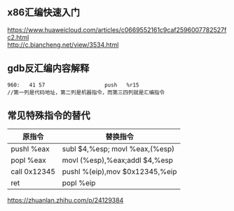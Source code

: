 ## x86汇编快速入门 ##   
https://www.huaweicloud.com/articles/c0669552161c9caf2596007782527fc2.html  
http://c.biancheng.net/view/3534.html  

## gdb反汇编内容解释 ##  
    960:   41 57                   push   %r15
    //第一列是代码地址，第二列是机器指令，而第三四列就是汇编指令  

## 常见特殊指令的替代 ##  

原指令|替换指令  
-|-
pushl %eax | subl $4,%esp; movl %eax,(%esp)  
popl %eax | movl (%esp),%eax;addl $4,%esp 
call 0x12345 | pushl %(eip),mov $0x12345,%eip
ret | popl %eip


https://zhuanlan.zhihu.com/p/24129384
